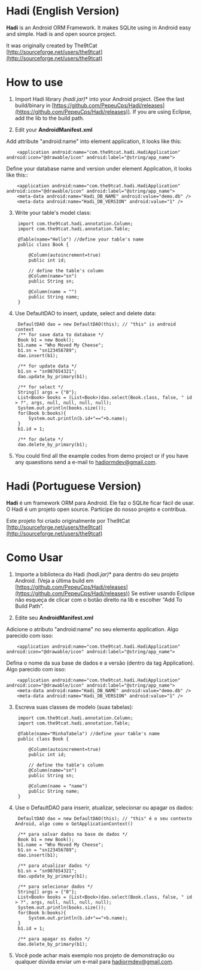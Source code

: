 # Hadi (English Version)

**Hadi** is an Android ORM Framework. It makes SQLite using in Android easy and simple. 
Hadi is and open source project.

It was originally created by The9tCat [http://sourceforge.net/users/the9tcat](http://sourceforge.net/users/the9tcat)

# How to use

1. Import Hadi library **(hadi*.jar)** into your Android project. (See the last build/binary in [https://github.com/PepeuCps/Hadi/releases](https://github.com/PepeuCps/Hadi/releases)).
If you are using Eclipse, add the lib to the build path.

2. Edit your **AndroidManifest.xml**

Add attribute "android:name" into element application, it looks like this:

		<application android:name="com.the9tcat.hadi.HadiApplication" android:icon="@drawable/icon" android:label="@string/app_name">

Define your database name and version under element Application, it looks like this::

		<application android:name="com.the9tcat.hadi.HadiApplication" android:icon="@drawable/icon" android:label="@string/app_name">
  		<meta-data android:name="Hadi_DB_NAME" android:value="demo.db" />
		<meta-data android:name="Hadi_DB_VERSION" android:value="1" />

3. Write your table's model class:

		import com.the9tcat.hadi.annotation.Column;
		import com.the9tcat.hadi.annotation.Table;
		
		@Table(name="Hello") //define your table's name
		public class Book {
		
			@Column(autoincrement=true)
			public int id;
			
			// define the table's column
			@Column(name="sn")
			public String sn;
			
			@Column(name = "")
			public String name;
		}
	

4. Use DefaultDAO to insert, update, select and delete data:

		DefaultDAO dao = new DefaultDAO(this); // "this" is android context
		/** for save data to database */
		Book b1 = new Book();
		b1.name = "Who Moved My Cheese";
		b1.sn = "sn123456789";
		dao.insert(b1);
		
		/** for update data */
		b1.sn = "sn987654321";
		dao.update_by_primary(b1);
		
		/** for select */
		String[] args = {"0"};
		List<Book> books = (List<Book>)dao.select(Book.class, false, " id > ?", args, null, null, null, null);
		System.out.println(books.size());
		for(Book b:books){
			System.out.println(b.id+"=="+b.name);
		}
		b1.id = 1;
		
		/** for delete */
		dao.delete_by_primary(b1);		

5. You could find all the example codes from demo project or if you have any quaestions send a e-mail to hadiormdev@gmail.com.

# Hadi (Portuguese Version)

**Hadi** é um framework ORM para Android. Ele faz o SQLite ficar fácil de usar. 
O Hadi é um projeto open source. Participe do nosso projeto e contribua.

Este projeto foi criado originalmente por The9tCat [http://sourceforge.net/users/the9tcat](http://sourceforge.net/users/the9tcat)

# Como Usar

1. Importe a biblioteca do Hadi **(hadi*.jar)** para dentro do seu projeto Android. (Veja a última build em [https://github.com/PepeuCps/Hadi/releases](https://github.com/PepeuCps/Hadi/releases))
Se estiver usando Eclipse não esqueça de clicar com o botão direito na lib e escolher "Add To Build Path".

2. Edite seu **AndroidManifest.xml**

Adicione o atributo "android:name" no seu elemento application. Algo parecido com isso:

		<application android:name="com.the9tcat.hadi.HadiApplication" android:icon="@drawable/icon" android:label="@string/app_name">

Defina o nome da sua base de dados e a versão (dentro da tag  Application). Algo parecido com isso:

		<application android:name="com.the9tcat.hadi.HadiApplication" android:icon="@drawable/icon" android:label="@string/app_name">
  		<meta-data android:name="Hadi_DB_NAME" android:value="demo.db" />
		<meta-data android:name="Hadi_DB_VERSION" android:value="1" />

3. Escreva suas classes de modelo (suas tabelas):

		import com.the9tcat.hadi.annotation.Column;
		import com.the9tcat.hadi.annotation.Table;
		
		@Table(name="MinhaTabela") //define your table's name
		public class Book {
		
			@Column(autoincrement=true)
			public int id;
			
			// define the table's column
			@Column(name="sn")
			public String sn;
			
			@Column(name = "name")
			public String name;
		}
	

4. Use o DefaultDAO para inserir, atualizar, selecionar ou apagar  os dados:

		DefaultDAO dao = new DefaultDAO(this); // "this" é o seu contexto Android, algo como o GetApplicationContext()

		/** para salvar dados na base de dados */
		Book b1 = new Book();
		b1.name = "Who Moved My Cheese";
		b1.sn = "sn123456789";
		dao.insert(b1);
		
		/** para atualizar dados */
		b1.sn = "sn987654321";
		dao.update_by_primary(b1);
		
		/** para selecionar dados */
		String[] args = {"0"};
		List<Book> books = (List<Book>)dao.select(Book.class, false, " id > ?", args, null, null, null, null);
		System.out.println(books.size());
		for(Book b:books){
			System.out.println(b.id+"=="+b.name);
		}
		b1.id = 1;
		
		/** para apagar os dados */
		dao.delete_by_primary(b1);		

5. Você pode achar mais exemplo nos projeto de demonstração ou qualquer dúvida enviar um e-mail para hadiormdev@gmail.com.
